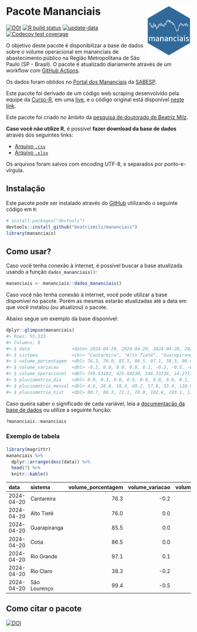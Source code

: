 
<!-- README.md is generated from README.Rmd. Please edit that file -->

# Pacote Mananciais <img src="man/figures/hexlogo.png" align="right" width = "120px"/>

<!-- badges: start -->

[![DOI](https://zenodo.org/badge/DOI/10.5281/zenodo.4733056.svg)](https://doi.org/10.5281/zenodo.4733056)
[![R build
status](https://github.com/beatrizmilz/mananciais/workflows/R-CMD-check/badge.svg)](https://github.com/beatrizmilz/mananciais/actions)
[![update-data](https://github.com/beatrizmilz/mananciais/actions/workflows/2-update_data.yaml/badge.svg)](https://github.com/beatrizmilz/mananciais/actions/workflows/2-update_data.yaml)
[![Codecov test
coverage](https://codecov.io/gh/beatrizmilz/mananciais/branch/master/graph/badge.svg)](https://codecov.io/gh/beatrizmilz/mananciais?branch=master)
<!-- badges: end -->

O objetivo deste pacote é disponibilizar a base de dados sobre o volume
operacional em mananciais de abastecimento público na Região
Metropolitana de São Paulo (SP - Brasil). O pacote é atualizado
diariamente através de um workflow com [GitHub
Actions](https://github.com/beatrizmilz/mananciais/actions).

Os dados foram obtidos no [Portal dos
Mananciais](http://mananciais.sabesp.com.br/Situacao) da
[SABESP](http://site.sabesp.com.br/site/Default.aspx).

Este pacote foi derivado de um código web scraping desenvolvido pela
equipe da [Curso-R](https://www.curso-r.com/), em uma
[live](https://youtu.be/jvZIxrMmOcQ), e o código original está
disponível [neste
link](https://github.com/curso-r/lives/blob/master/drafts/20200730_scraper_sabesp.R).

Este pacote foi criado no âmbito da [pesquisa de doutorado de Beatriz
Milz](https://beatrizmilz.github.io/tese/).

**Caso você não utilize R**, é possível **fazer download da base de
dados** através dos seguintes links:

- [Arquivo
  `.csv`](https://github.com/beatrizmilz/mananciais/raw/master/inst/extdata/mananciais.csv)
- [Arquivo
  `.xlsx`](https://github.com/beatrizmilz/mananciais/blob/master/inst/extdata/mananciais.xlsx?raw=true)

Os arquivos foram salvos com encoding UTF-8, e separados por
ponto-e-vírgula.

## Instalação

Este pacote pode ser instalado através do [GitHub](https://github.com/)
utilizando o seguinte código em `R`:

``` r
# install.packages("devtools")
devtools::install_github("beatrizmilz/mananciais")
library(mananciais)
```

## Como usar?

Caso você tenha conexão à internet, é possível buscar a base atualizada
usando a função `dados_mananciais()`:

``` r
mananciais <- mananciais::dados_mananciais() 
```

Caso você não tenha conexão à internet, você pode utilizar a base
disponível no pacote. Porém as mesmas estarão atualizadas até a data em
que você instalou (ou atualizou) o pacote.

Abaixo segue um exemplo da base disponível:

``` r
dplyr::glimpse(mananciais)
#> Rows: 55,533
#> Columns: 8
#> $ data                <date> 2024-04-20, 2024-04-20, 2024-04-20, 2024-04-20, 2…
#> $ sistema             <chr> "Cantareira", "Alto Tietê", "Guarapiranga", "Cotia…
#> $ volume_porcentagem  <dbl> 76.3, 76.0, 85.5, 86.5, 97.1, 38.3, 99.4, 76.5, 76…
#> $ volume_variacao     <dbl> -0.2, 0.0, 0.0, 0.0, 0.1, -0.2, -0.5, -0.1, 0.0, 0…
#> $ volume_operacional  <dbl> 749.53182, 425.84530, 146.33736, 14.27176, 108.967…
#> $ pluviometria_dia    <dbl> 0.0, 0.3, 0.0, 0.0, 0.0, 0.0, 0.6, 0.1, 0.0, 0.0, …
#> $ pluviometria_mensal <dbl> 4.6, 28.8, 18.4, 49.2, 57.6, 33.4, 118.0, 4.6, 28.…
#> $ pluviometria_hist   <dbl> 80.7, 88.3, 72.1, 78.0, 102.6, 193.1, 110.0, 80.7,…
```

Caso queira saber o significado de cada variável, leia a [documentação
da base de
dados](https://beatrizmilz.github.io/mananciais/reference/mananciais.html)
ou utilize a seguinte função:

``` r
?mananciais::mananciais
```

### Exemplo de tabela

``` r
library(magrittr)
mananciais %>% 
  dplyr::arrange(desc(data)) %>% 
  head(7) %>%
  knitr::kable()
```

| data       | sistema      | volume_porcentagem | volume_variacao | volume_operacional | pluviometria_dia | pluviometria_mensal | pluviometria_hist |
|:-----------|:-------------|-------------------:|----------------:|-------------------:|-----------------:|--------------------:|------------------:|
| 2024-04-20 | Cantareira   |               76.3 |            -0.2 |          749.53182 |              0.0 |                 4.6 |              80.7 |
| 2024-04-20 | Alto Tietê   |               76.0 |             0.0 |          425.84530 |              0.3 |                28.8 |              88.3 |
| 2024-04-20 | Guarapiranga |               85.5 |             0.0 |          146.33736 |              0.0 |                18.4 |              72.1 |
| 2024-04-20 | Cotia        |               86.5 |             0.0 |           14.27176 |              0.0 |                49.2 |              78.0 |
| 2024-04-20 | Rio Grande   |               97.1 |             0.1 |          108.96753 |              0.0 |                57.6 |             102.6 |
| 2024-04-20 | Rio Claro    |               38.3 |            -0.2 |            5.23769 |              0.0 |                33.4 |             193.1 |
| 2024-04-20 | São Lourenço |               99.4 |            -0.5 |           88.25511 |              0.6 |               118.0 |             110.0 |

## Como citar o pacote

[![DOI](https://zenodo.org/badge/DOI/10.5281/zenodo.4733056.svg)](https://doi.org/10.5281/zenodo.4733056)
